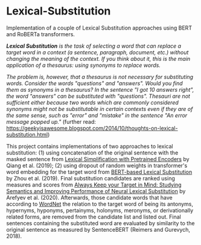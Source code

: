 # Lexical-Substitution
Implementation of a couple of Lexical Substitution approaches using BERT and RoBERTa transformers. 

_**Lexical Substitution** is the task of selecting a word that can replace a target word in a context (a sentence, paragraph, document, etc.) without changing the meaning of the context. If you think about it, this is the main application of a thesaurus: using synonyms to replace words._

_The problem is, however, that a thesaurus is not necessary for substituting words. Consider the words "questions" and "answers". Would you find them as synonyms in a thesaurus? In the sentence "I got 10 answers right", the word "answers" can be substituted with "questions". Thesauri are not sufficient either because two words which are commonly considered synonyms might not be substitutable in certain contexts even if they are of the same sense, such as "error" and "mistake" in the sentence "An error message popped up."_
(further read: https://geekyisawesome.blogspot.com/2014/10/thoughts-on-lexical-substitution.html)

This project contains implementations of two approaches to lexical substitution: (1) using concatenation of the original sentence with the masked sentence from [Lexical Simplification with Pretrained Encoders](https://arxiv.org/abs/1907.06226) by Qiang et al. (2019); (2) using dropout of random weights in transformer's word embedding for the target word from [BERT-based Lexical Substitution](https://aclanthology.org/P19-1328/) by Zhou et al. (2019). Final substitution candidates are ranked using measures and scores from [Always Keep your Target in Mind: Studying Semantics and Improving Performance of Neural Lexical Substitution](https://aclanthology.org/2020.coling-main.107.pdf) by Arefyev et al. (2020). Afterwards, those candidate words that have according to [WordNet](https://wordnet.princeton.edu) the relation to the target word of being its antonyms, hypernyms, hyponyms, pertainyms, holonyms, meronyms, or derivationally related forms, are removed from the candidate list and listed out. Final sentences containing the substituted word are evaluated by similarity to the original sentence as measured by SentenceBERT (Reimers and Gurevych, 2018).


